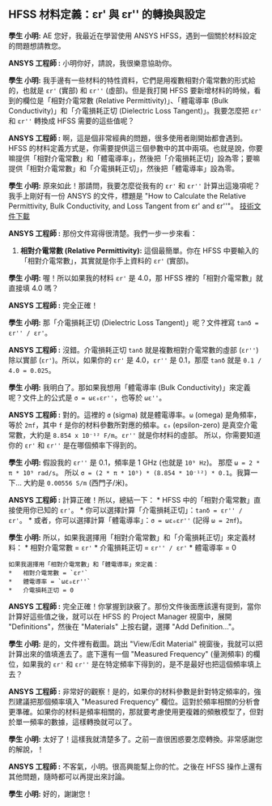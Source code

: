 HFSS 材料定義：εr' 與 εr'' 的轉換與設定
---



**學生 小明:** AE 您好，我最近在學習使用 ANSYS HFSS，遇到一個關於材料設定的問題想請教您。

**ANSYS 工程師 :** 小明你好，請說，我很樂意協助你。

**學生 小明:** 我手邊有一些材料的特性資料，它們是用複數相對介電常數的形式給的，也就是 `εr'` (實部) 和 `εr''` (虛部)。但是我打開 HFSS 要新增材料的時候，看到的欄位是「相對介電常數 (Relative Permittivity)」、「體電導率 (Bulk Conductivity)」和「介電損耗正切 (Dielectric Loss Tangent)」。我要怎麼把 `εr'` 和 `εr''` 轉換成 HFSS 需要的這些值呢？

**ANSYS 工程師 :** 啊，這是個非常經典的問題，很多使用者剛開始都會遇到。HFSS 的材料定義方式是，你需要提供這三個參數中的其中兩項。也就是說，你要嘛提供「相對介電常數」和「體電導率」，然後把「介電損耗正切」設為零；要嘛提供「相對介電常數」和「介電損耗正切」，然後把「體電導率」設為零。

**學生 小明:** 原來如此！那請問，我要怎麼從我有的 `εr'` 和 `εr''` 計算出這幾項呢？我手上剛好有一份 ANSYS 的文件，標題是 "How to Calculate the Relative Permittivity, Bulk Conductivity, and Loss Tangent from εr' and εr''"。
[技術文件下載](/assets/How%20to%20calculate%20the%20Permittivity%20Conductivity.pdf)

**ANSYS 工程師 :** 那份文件寫得很清楚。我們一步一步來看：

1.  **相對介電常數 (Relative Permittivity):**
    這個最簡單。你在 HFSS 中要輸入的「相對介電常數」，其實就是你手上資料的 `εr'` (實部)。

**學生 小明:** 喔！所以如果我的材料 `εr'` 是 4.0，那 HFSS 裡的「相對介電常數」就直接填 4.0 嗎？

**ANSYS 工程師 :** 完全正確！

**學生 小明:** 那「介電損耗正切 (Dielectric Loss Tangent)」呢？文件裡寫 `tanδ = εr'' / εr'`。

**ANSYS 工程師 :** 沒錯。介電損耗正切 `tanδ` 就是複數相對介電常數的虛部 (`εr''`) 除以實部 (`εr'`)。所以，如果你的 `εr'` 是 4.0，`εr''` 是 0.1，那麼 `tanδ` 就是 `0.1 / 4.0 = 0.025`。

**學生 小明:** 我明白了。那如果我想用「體電導率 (Bulk Conductivity)」來定義呢？文件上的公式是 `σ = ωε₀εr''`，也等於 `ωε''`。

**ANSYS 工程師 :** 對的。這裡的 `σ` (sigma) 就是體電導率。`ω` (omega) 是角頻率，等於 `2πf`，其中 `f` 是你的材料參數所對應的頻率。`ε₀` (epsilon-zero) 是真空介電常數，大約是 `8.854 x 10⁻¹² F/m`。`εr''` 就是你材料的虛部。
    所以，你需要知道你的 `εr'` 和 `εr''` 是在哪個頻率下得到的。

**學生 小明:** 假設我的 `εr''` 是 0.1，頻率是 1 GHz (也就是 `10⁹ Hz`)。
    那麼 `ω = 2 * π * 10⁹ rad/s`。
    所以 `σ = (2 * π * 10⁹) * (8.854 * 10⁻¹²) * 0.1`。我算一下… 大約是 `0.00556 S/m` (西門子/米)。

**ANSYS 工程師 :** 計算正確！所以，總結一下：
    *   HFSS 中的「相對介電常數」直接使用你已知的 `εr'`。
    *   你可以選擇計算「介電損耗正切」：`tanδ = εr'' / εr'`。
    *   或者，你可以選擇計算「體電導率」：`σ = ωε₀εr''` (記得 `ω = 2πf`)。

**學生 小明:** 所以，如果我選擇用「相對介電常數」和「介電損耗正切」來定義材料：
    *   相對介電常數 = `εr'`
    *   介電損耗正切 = `εr'' / εr'`
    *   體電導率 = 0

    如果我選擇用「相對介電常數」和「體電導率」來定義：
    *   相對介電常數 = `εr'`
    *   體電導率 = `ωε₀εr''`
    *   介電損耗正切 = 0

**ANSYS 工程師 :** 完全正確！你掌握到訣竅了。那份文件後面應該還有提到，當你計算好這些值之後，就可以在 HFSS 的 Project Manager 視窗中，展開 "Definitions"，然後在 "Materials" 上按右鍵，選擇 "Add Definition..."。

**學生 小明:** 是的，文件裡有截圖。跳出 "View/Edit Material" 視窗後，我就可以把計算出來的值填進去了。底下還有一個 "Measured Frequency" (量測頻率) 的欄位，如果我的 `εr'` 和 `εr''` 是在特定頻率下得到的，是不是最好也把這個頻率填上去？

**ANSYS 工程師 :** 非常好的觀察！是的，如果你的材料參數是針對特定頻率的，強烈建議把那個頻率填入 "Measured Frequency" 欄位。這對於頻率相關的分析會更準確。如果你的材料是頻率相關的，那就要考慮使用更複雜的頻散模型了，但對於單一頻率的數據，這樣轉換就可以了。

**學生 小明:** 太好了！這樣我就清楚多了。之前一直很困惑要怎麼轉換。非常感謝您的解說，！

**ANSYS 工程師 :** 不客氣，小明。很高興能幫上你的忙。之後在 HFSS 操作上還有其他問題，隨時都可以再提出來討論。

**學生 小明:** 好的，謝謝您！

